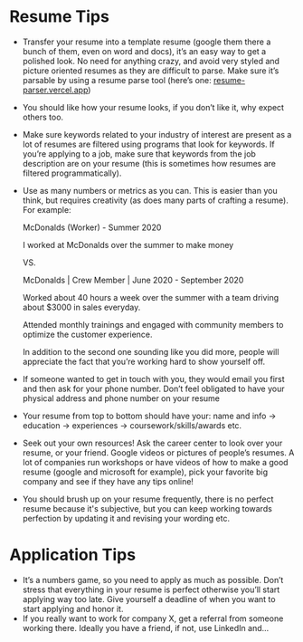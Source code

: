 # Resume Tips

- Transfer your resume into a template resume (google them there a bunch of them, even on word and docs), it’s an easy way to get a polished look. No need for anything crazy, and avoid very styled and picture oriented resumes as they are difficult to parse. Make sure it’s parsable by using a resume parse tool (here’s one: [resume-parser.vercel.app](https://resume-parser.vercel.app/))
- You should like how your resume looks, if you don’t like it, why expect others too.
- Make sure keywords related to your industry of interest are present as a lot of resumes are filtered using programs that look for keywords. If you’re applying to a job, make sure that keywords from the job description are on your resume (this is sometimes how resumes are filtered programmatically).
- Use as many numbers or metrics as you can. This is easier than you think, but requires creativity (as does many parts of crafting a resume). For example:

    McDonalds (Worker) - Summer 2020

    I worked at McDonalds over the summer to make money

    VS.

    McDonalds | Crew Member | June 2020 - September 2020

    Worked about 40 hours a week over the summer with a team driving about $3000 in sales everyday.

    Attended monthly trainings and engaged with community members to optimize the customer experience.

    In addition to the second one sounding like you did more, people will appreciate the fact that you’re working hard to show yourself off.

- If someone wanted to get in touch with you, they would email you first and then ask for your phone number. Don’t feel obligated to have your physical address and phone number on your resume
- Your resume from top to bottom should have your: name and info → education → experiences → coursework/skills/awards etc.
- Seek out your own resources! Ask the career center to look over your resume, or your friend. Google videos or pictures of people’s resumes. A lot of companies run workshops or have videos of how to make a good resume (google and microsoft for example), pick your favorite big company and see if they have any tips online!
- You should brush up on your resume frequently, there is no perfect resume because it's subjective, but you can keep working towards perfection by updating it and revising your wording etc.

# Application Tips

- It’s a numbers game, so you need to apply as much as possible. Don’t stress that everything in your resume is perfect otherwise you’ll start applying way too late. Give yourself a deadline of when you want to start applying and honor it.
- If you really want to work for company X, get a referral from someone working there. Ideally you have a friend, if not, use LinkedIn and...
